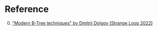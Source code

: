 # Reference

0. ["Modern B-Tree techniques" by Dmitrii Dolgov (Strange Loop 2022)](https://www.youtube.com/watch?v=4ELJDEjDpqk)

